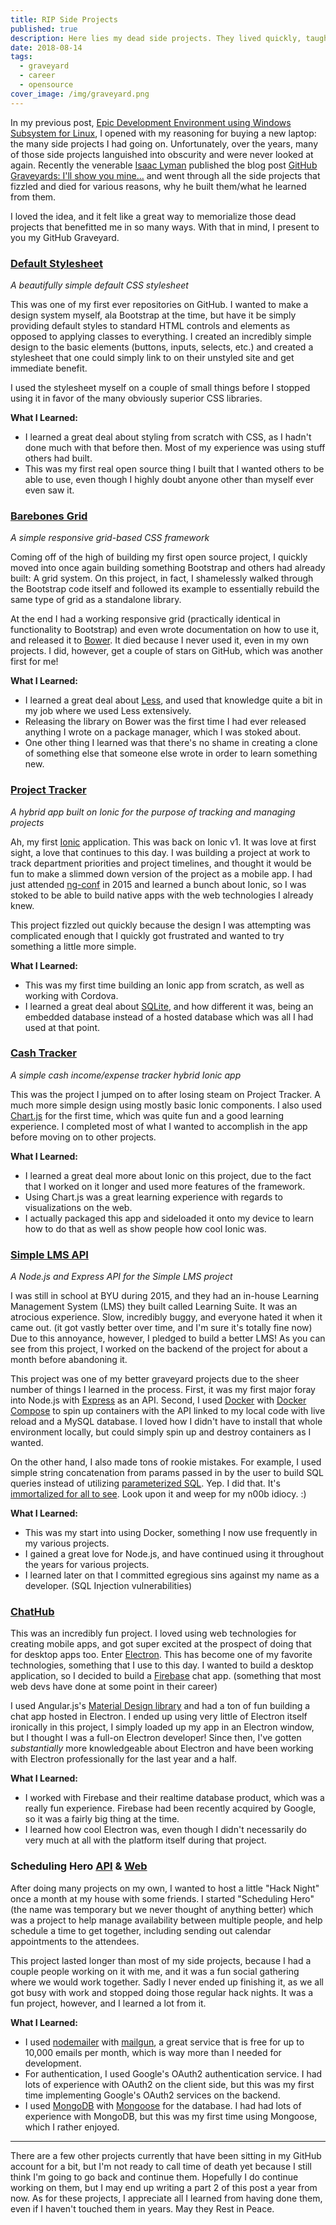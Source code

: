 ```yaml
---
title: RIP Side Projects
published: true
description: Here lies my dead side projects. They lived quickly, taught excellently, and died quietly. This is my GitHub Graveyard.
date: 2018-08-14
tags:
  - graveyard
  - career
  - opensource
cover_image: /img/graveyard.png
---
```


In my previous post, [Epic Development Environment using Windows Subsystem for Linux](/posts/epic-dev-environment-wsl), I opened with my reasoning for buying a new laptop: the many side projects I had going on. Unfortunately, over the years, many of those side projects languished into obscurity and were never looked at again. Recently the venerable [Isaac Lyman](https://twitter.com/isaacandsuch) published the blog post [GitHub Graveyards: I'll show you mine...](https://dev.to/isaacandsuch/github-graveyards-ill-show-you-mine-49lh) and went through all the side projects that fizzled and died for various reasons, why he built them/what he learned from them.

I loved the idea, and it felt like a great way to memorialize those dead projects that benefitted me in so many ways. With that in mind, I present to you my GitHub Graveyard.

### [Default Stylesheet](https://github.com/jbw91/default-stylesheet)

_A beautifully simple default CSS stylesheet_

This was one of my first ever repositories on GitHub. I wanted to make a design system myself, ala Bootstrap at the time, but have it be simply providing default styles to standard HTML controls and elements as opposed to applying classes to everything. I created an incredibly simple design to the basic elements (buttons, inputs, selects, etc.) and created a stylesheet that one could simply link to on their unstyled site and get immediate benefit.

I used the stylesheet myself on a couple of small things before I stopped using it in favor of the many obviously superior CSS libraries.

**What I Learned:**

- I learned a great deal about styling from scratch with CSS, as I hadn't done much with that before then. Most of my experience was using stuff others had built.
- This was my first real open source thing I built that I wanted others to be able to use, even though I highly doubt anyone other than myself ever even saw it.

### [Barebones Grid](https://github.com/jbw91/barebones-grid)

_A simple responsive grid-based CSS framework_

Coming off of the high of building my first open source project, I quickly moved into once again building something Bootstrap and others had already built: A grid system. On this project, in fact, I shamelessly walked through the Bootstrap code itself and followed its example to essentially rebuild the same type of grid as a standalone library.

At the end I had a working responsive grid (practically identical in functionality to Bootstrap) and even wrote documentation on how to use it, and released it to [Bower](https://bower.io/). It died because I never used it, even in my own projects. I did, however, get a couple of stars on GitHub, which was another first for me!

**What I Learned:**

- I learned a great deal about [Less](http://lesscss.org/), and used that knowledge quite a bit in my job where we used Less extensively.
- Releasing the library on Bower was the first time I had ever released anything I wrote on a package manager, which I was stoked about.
- One other thing I learned was that there's no shame in creating a clone of something else that someone else wrote in order to learn something new.

### [Project Tracker](https://github.com/jbw91/project-tracker)

_A hybrid app built on Ionic for the purpose of tracking and managing projects_

Ah, my first [Ionic](https://ionicframework.com/) application. This was back on Ionic v1. It was love at first sight, a love that continues to this day. I was building a project at work to track department priorities and project timelines, and thought it would be fun to make a slimmed down version of the project as a mobile app. I had just attended [ng-conf](https://www.ng-conf.org/) in 2015 and learned a bunch about Ionic, so I was stoked to be able to build native apps with the web technologies I already knew.

This project fizzled out quickly because the design I was attempting was complicated enough that I quickly got frustrated and wanted to try something a little more simple.

**What I Learned:**

- This was my first time building an Ionic app from scratch, as well as working with Cordova.
- I learned a great deal about [SQLite](https://www.sqlite.org/index.html), and how different it was, being an embedded database instead of a hosted database which was all I had used at that point.

### [Cash Tracker](https://github.com/jbw91/cash-tracker)

_A simple cash income/expense tracker hybrid Ionic app_

This was the project I jumped on to after losing steam on Project Tracker. A much more simple design using mostly basic Ionic components. I also used [Chart.js](https://www.chartjs.org/) for the first time, which was quite fun and a good learning experience. I completed most of what I wanted to accomplish in the app before moving on to other projects.

**What I Learned:**

- I learned a great deal more about Ionic on this project, due to the fact that I worked on it longer and used more features of the framework.
- Using Chart.js was a great learning experience with regards to visualizations on the web.
- I actually packaged this app and sideloaded it onto my device to learn how to do that as well as show people how cool Ionic was.

### [Simple LMS API](https://github.com/jbw91/simple-lms-api)

_A Node.js and Express API for the Simple LMS project_

I was still in school at BYU during 2015, and they had an in-house Learning Management System (LMS) they built called Learning Suite. It was an atrocious experience. Slow, incredibly buggy, and everyone hated it when it came out. (it got vastly better over time, and I'm sure it's totally fine now) Due to this annoyance, however, I pledged to build a better LMS! As you can see from this project, I worked on the backend of the project for about a month before abandoning it.

This project was one of my better graveyard projects due to the sheer number of things I learned in the process. First, it was my first major foray into Node.js with [Express](https://expressjs.com/) as an API. Second, I used [Docker](https://www.docker.com/) with [Docker Compose](https://docs.docker.com/compose/) to spin up containers with the API linked to my local code with live reload and a MySQL database. I loved how I didn't have to install that whole environment locally, but could simply spin up and destroy containers as I wanted.

On the other hand, I also made tons of rookie mistakes. For example, I used simple string concatenation from params passed in by the user to build SQL queries instead of utilizing [parameterized SQL](https://blog.codinghorror.com/give-me-parameterized-sql-or-give-me-death/). Yep. I did that. It's [immortalized for all to see](https://github.com/jbw91/simple-lms-api/blob/development/app/api/user/controller.js). Look upon it and weep for my n00b idiocy. :)

**What I Learned:**

- This was my start into using Docker, something I now use frequently in my various projects.
- I gained a great love for Node.js, and have continued using it throughout the years for various projects.
- I learned later on that I committed egregious sins against my name as a developer. (SQL Injection vulnerabilities)

### [ChatHub](https://github.com/jbw91/chathub)

This was an incredibly fun project. I loved using web technologies for creating mobile apps, and got super excited at the prospect of doing that for desktop apps too. Enter [Electron](https://electronjs.org/). This has become one of my favorite technologies, something that I use to this day. I wanted to build a desktop application, so I decided to build a [Firebase](https://firebase.google.com/) chat app. (something that most web devs have done at some point in their career)

I used Angular.js's [Material Design library](https://material.angularjs.org/latest/) and had a ton of fun building a chat app hosted in Electron. I ended up using very little of Electron itself ironically in this project, I simply loaded up my app in an Electron window, but I thought I was a full-on Electron developer! Since then, I've gotten _substantially_ more knowledgeable about Electron and have been working with Electron professionally for the last year and a half.

**What I Learned:**

- I worked with Firebase and their realtime database product, which was a really fun experience. Firebase had been recently acquired by Google, so it was a fairly big thing at the time.
- I learned how cool Electron was, even though I didn't necessarily do very much at all with the platform itself during that project.

### Scheduling Hero [API](https://github.com/jbw91/scheduling-hero-api) & [Web](https://github.com/jbw91/scheduling-hero-web)

After doing many projects on my own, I wanted to host a little "Hack Night" once a month at my house with some friends. I started "Scheduling Hero" (the name was temporary but we never thought of anything better) which was a project to help manage availability between multiple people, and help schedule a time to get together, including sending out calendar appointments to the attendees.

This project lasted longer than most of my side projects, because I had a couple people working on it with me, and it was a fun social gathering where we would work together. Sadly I never ended up finishing it, as we all got busy with work and stopped doing those regular hack nights. It was a fun project, however, and I learned a lot from it.

**What I Learned:**

- I used [nodemailer](https://nodemailer.com/about/) with [mailgun](https://www.mailgun.com/), a great service that is free for up to 10,000 emails per month, which is way more than I needed for development.
- For authentication, I used Google's OAuth2 authentication service. I had lots of experience with OAuth2 on the client side, but this was my first time implementing Google's OAuth2 services on the backend.
- I used [MongoDB](https://www.mongodb.com/) with [Mongoose](http://mongoosejs.com/) for the database. I had had lots of experience with MongoDB, but this was my first time using Mongoose, which I rather enjoyed.

---

There are a few other projects currently that have been sitting in my GitHub account for a bit, but I'm not ready to call time of death yet because I still think I'm going to go back and continue them. Hopefully I do continue working on them, but I may end up writing a part 2 of this post a year from now. As for these projects, I appreciate all I learned from having done them, even if I haven't touched them in years. May they Rest in Peace.
